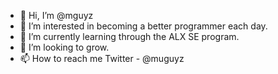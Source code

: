- 👋 Hi, I’m @mguyz
- 👀 I’m interested in becoming a better programmer each day.
- 🌱 I’m currently learning through the ALX SE program.
- 💞️ I’m looking to grow.
- 📫 How to reach me Twitter - @muguyz

<!---
mguyz/mguyz is a ✨ special ✨ repository because its `README.md` (this file) appears on your GitHub profile.
You can click the Preview link to take a look at your changes.
--->
